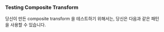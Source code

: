 ### Testing Composite Transform

당신이 만든 composite transform 을 테스트하기 위해서는, 당신은 다음과 같은 패턴을 사용할 수 있습니다.

